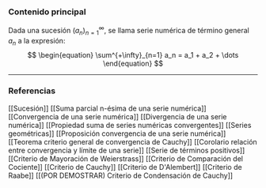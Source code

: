 ### Contenido principal

Dada una sucesión $(a_n)^\infty_{n=1}$, se llama serie numérica de término general $a_n$ a la expresión:
$$
\begin{equation}
\sum^{+\infty}_{n=1} a_n = a_1 + a_2 + \dots
\end{equation}
$$

--- 
### Referencias
[[Sucesión]]
[[Suma parcial n-ésima de una serie numérica]]
[[Convergencia de una serie numérica]]
[[Divergencia de una serie numérica]]
[[Propiedad suma de series numéricas convergentes]]
[[Series geométricas]]
[[Proposición convergencia de una serie numérica]]
[[Teorema criterio general de convergencia de Cauchy]]
[[Corolario relación entre convergencia y límite de una serie]]
[[Serie de términos positivos]]
[[Criterio de Mayoración de Weierstrass]]
[[Criterio de Comparación del Cociente]]
[[Criterio de Cauchy]]
[[Criterio de D'Alembert]]
[[Criterio de Raabe]]
[[(POR DEMOSTRAR) Criterio de Condensación de Cauchy]]